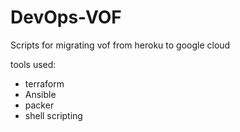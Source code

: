 # DevOps-VOF
Scripts for migrating vof from heroku to google cloud

tools used:

- terraform
- Ansible
- packer
- shell scripting 
